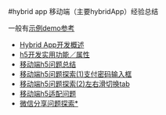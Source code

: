 #hybrid app 移动端（主要hybridApp）经验总结

一般有[示例demo参考](https://github.com/JulieLee77/demo)

- [Hybrid App开发概述](Hybrid-App-develop-overview.md)
- [h5开发实用功能／属性](h5-develop-useful-function-or-attributes.md)
- [移动端h5问题总结](mobile-h5-issue-summary.md)
- [移动端h5问题探索(1)支付密码输入框](mobile-h5-issue1-pay-password.md)
- [移动端h5问题探索(2)左右滑切换tab](mobile-h5-issue2-swipe-tab.md)
- [移动端h5适配问题](mobile-h5-responsive-issue.md)
- [微信分享问题探索*](weixin-share-issue.md)
